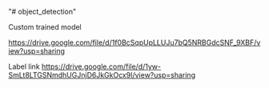 "# object_detection" 

Custom trained model

https://drive.google.com/file/d/1f0BcSqpUpLLUJu7bQ5NRBGdcSNF_9XBF/view?usp=sharing 

Label link 
https://drive.google.com/file/d/1yw-SmLt8LTGSNmdhUGJnjD6JkGkOcx9I/view?usp=sharing
